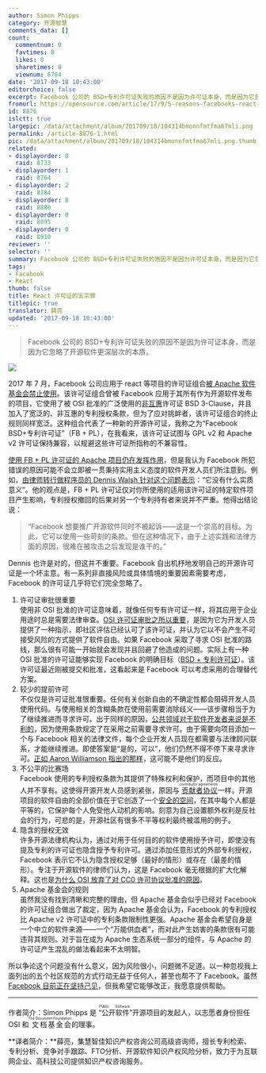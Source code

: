 ```yaml
---
author: Simon Phipps
category: 开源智慧
comments_data: []
count:
  commentnum: 0
  favtimes: 0
  likes: 0
  sharetimes: 0
  viewnum: 6784
date: '2017-09-18 10:43:00'
editorchoice: false
excerpt: Facebook 公司的 BSD+专利许可证失败的原因不是因为许可证本身，而是因为它忽略了开源软件更深层次的本质。
fromurl: https://opensource.com/article/17/9/5-reasons-facebooks-react-license-was-mistake
id: 8876
islctt: true
largepic: /data/attachment/album/201709/18/104314bmonnfmtfma67mli.png
permalink: /article-8876-1.html
pic: /data/attachment/album/201709/18/104314bmonnfmtfma67mli.png.thumb.jpg
related:
- displayorder: 0
  raid: 8733
- displayorder: 1
  raid: 8764
- displayorder: 2
  raid: 8784
- displayorder: 0
  raid: 8880
- displayorder: 0
  raid: 8895
- displayorder: 0
  raid: 8910
reviewer: ''
selector: ''
summary: Facebook 公司的 BSD+专利许可证失败的原因不是因为许可证本身，而是因为它忽略了开源软件更深层次的本质。
tags:
- Facebook
- React
thumb: false
title: React 许可证的五宗罪
titlepic: true
translator: 薛亮
updated: '2017-09-18 10:43:00'
---
```



> 
> Facebook 公司的 BSD+专利许可证失败的原因不是因为许可证本身，而是因为它忽略了开源软件更深层次的本质。
> 
> 
> 


![](/data/attachment/album/201709/18/104314bmonnfmtfma67mli.png)


2017 年 7 月，Facebook 公司应用于 react 等项目的许可证组合[被 Apache 软件基金会禁止使用](https://meshedinsights.com/2017/07/16/apache-bans-facebooks-license-combo/)。该许可证组合曾被 Facebook 应用于其所有作为开源软件发布的项目，它使用了被 OSI 批准的广泛使用的[非互惠](https://meshedinsights.com/2017/04/04/permissive-and-copyleft-are-not-antonyms/)许可证 BSD 3-Clause，并且加入了宽泛的、非互惠的专利授权条款，但为了应对挑衅者，该许可证组合的终止规则同样宽泛。这种组合代表了一种新的开源许可证，我称之为“Facebook BSD+专利许可证”（FB + PL），在我看来，该许可证试图与 GPL v2 和 Apache v2 许可证保持兼容，以规避这些许可证所指称的不兼容性。


[使用 FB + PL 许可证的 Apache 项目仍在发挥作用](https://meshedinsights.com/2017/07/16/apache-bans-facebooks-license-combo/)，但是我认为 Facebook 所犯错误的原因可能不会立即被一贯秉持实用主义态度的软件开发人员们所注意到。例如，[由律师转行做程序员的 Dennis Walsh 针对这个问题表示](https://medium.com/@dwalsh.sdlr/react-facebook-and-the-revokable-patent-license-why-its-a-paper-25c40c50b562)：“它没有什么实质意义”。他的观点是，FB + PL 许可证仅对你所使用的适用该许可证的特定软件项目产生影响，专利授权撤回的后果对另一个专利持有者来说并不严重。他得出结论说：



> 
> “Facebook 想要推广开源软件同时不被起诉——这是一个崇高的目标。为此，它可以使用一些苛刻的条款。但在这种情况下，由于上述实践和法律方面的原因，很难在被攻击之后发现是谁干的。”
> 
> 
> 


Dennis 也许是对的，但这并不重要。Facebook 自出机杼地发明自己的开源许可证是一个坏主意。有一系列非直接风险或具体情境的重要因素需要考虑，Facebook 的许可证几乎将它们完全忽略了。


1. 许可证审批很重要  
使用非 OSI 批准的许可证意味着，就像任何专有许可证一样，将其应用于企业用途时总是需要法律审查。[OSI 许可证审批之所以重要](https://meshedinsights.com/2017/07/12/why-osi-license-approval-matters/)，是因为它为开发人员提供了一种指示，即社区评估已经认可了该许可证，并认为它以不会产生不可接受风险的方式提供了软件自由。如果 Facebook 采取了寻求 OSI 批准的路线，那么很有可能一开始就会发现并且回避了他造成的问题。实际上有一种 OSI 批准的许可证能够实现 Facebook 的明确目标（[BSD + 专利许可证](https://opensource.org/licenses/BSDplusPatent)）。该许可证最近刚被提交和批准，这看起来是 Facebook 可以考虑采用的合理替代方案。
2. 较少的提前许可  
不仅仅是许可证批准很重要。任何有关创新自由的不确定性都会阻碍开发人员使用代码。与使用相关的含糊条款在使用前需要消除歧义——该步骤相当于为了继续推进而寻求许可。出于同样的原因，[公共领域对于软件开发者来说是不利的](https://meshedinsights.com/2017/03/16/public-domain-is-not-open-source/)，因为使用条款规定了在采用之前需要寻求许可。由于需要向项目添加一个与 Facebook 相关的法律文件，每个企业开发人员现在都需要与法律顾问联系，才能继续推进。即使答案是“是的，可以”，他们仍然不得不停下来寻求许可。[正如 Aaron Williamson 指出的那样](https://github.com/facebook/react/issues/10191#issuecomment-316380810)，这可能不是他们的反应。
3. 不公平的比赛场  
Facebook 使用的专利授权条款为其提供了特殊权利和保护，而项目中的其他人并不享有。这使得开源开发人员感到紧张，原因与<ruby> <a href="https://webmink.com/2010/09/01/copyright-aggregation/">  贡献者协议 </a> <rp>  （ </rp> <rt>  contributor agreements </rt> <rp>  ） </rp></ruby>一样。开源项目的软件自由的全部价值在于它创造了一个[安全的空间](https://meshedinsights.com/2017/05/03/is-the-gpl-really-declining/#safe)，在其中每个人都是平等的，它保护每个人免受他人动机的影响。刻意为自己设置额外权利是反社会的行为，可悲的是，开源社区有很多不平等权利最终被滥用的例子。
4. 隐含的授权无效  
许多开源法律机构认为，通过对用于任何目的的软件使用授予许可，即使没有提及专利的许可证也隐含授予专利许可。通过添加任意形式的外部专利授权，Facebook 表示它不认为隐含授权足够（最好的情形）或存在（最差的情形）。专注于开源软件的律师们认为，这是 Facebook 毫无根据的扩大化解释。这也是[为什么 OSI 放弃了对 CC0 许可协议批准的原因](https://opensource.org/faq#cc-zero)。
5. Apache 基金会的规则  
虽然我没有找到清晰和完整的理由，但 Apache 基金会似乎已经对 Facebook 的许可证组合做出了裁定，因为 Apache 基金会认为，Facebook 的专利授权比 Apache v2 许可证中的专利条款限制性更强。Apache 基金会希望自身是一个中立的软件来源——一个“万能供血者”，而对此产生妨害的条款很有可能违背其规则。对于旨在成为 Apache 生态系统一部分的组件，与 Apache 的许可证产生混乱的做法看起来不太明智。


所以争论这个问题没有什么意义，因为风险很小，问题微不足道。以一种忽视我上面列出的五个社区规范的方式行动无益于任何人，甚至也帮不了 Facebook。虽然 [Facebook 目前正在坚持己见](https://code.facebook.com/posts/112130496157735/explaining-react-s-license/)，但我希望它能够改正，我愿意提供帮助。




---


作者简介：Simon Phipps 是<ruby> “公开软件” <rp>  （ </rp> <rt>  Public Software </rt> <rp>  ） </rp></ruby>开源项目的发起人，以志愿者身份担任 OSI 和<ruby> 文档基金会 <rp>  （ </rp> <rt>  The Document Foundation </rt> <rp>  ） </rp></ruby>的理事。


**译者简介：**薛亮，集慧智佳知识产权咨询公司高级咨询师，擅长专利检索、专利分析、竞争对手跟踪、FTO分析、开源软件知识产权风险分析，致力于为互联网企业、高科技公司提供知识产权咨询服务。